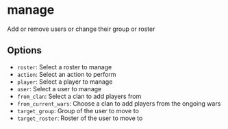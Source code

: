 # manage

Add or remove users or change their group or roster

## Options

* `roster`: Select a roster to manage
* `action`: Select an action to perform
* `player`: Select a player to manage
* `user`: Select a user to manage
* `from_clan`: Select a clan to add players from
* `from_current_wars`: Choose a clan to add players from the ongoing wars
* `target_group`: Group of the user to move to
* `target_roster`: Roster of the user to move to
